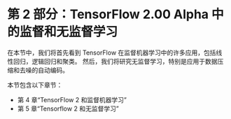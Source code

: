 # 第 2 部分：TensorFlow 2.00 Alpha 中的监督和无监督学习

在本节中，我们将首先看到 TensorFlow 在监督机器学习中的许多应用，包括线性回归，逻辑回归和聚类。 然后，我们将研究无监督学习，特别是应用于数据压缩和去噪的自动编码。

本节包含以下章节：

*   第 4 章“TensorFlow 2 和监督机器学习”
*   第 5 章“Tensorflow 2 和无监督学习”